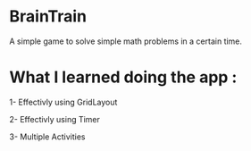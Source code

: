 # BrainTrain
A simple game to solve simple math problems in a certain time.
# What I learned doing the app :
1- Effectivly using GridLayout

2- Effectivly using Timer

3- Multiple Activities 
